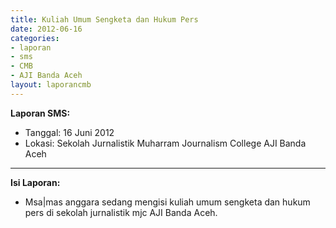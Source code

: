 ```yaml
---
title: Kuliah Umum Sengketa dan Hukum Pers
date: 2012-06-16
categories:
- laporan
- sms
- CMB
- AJI Banda Aceh
layout: laporancmb
---
```


**Laporan SMS:**
  * Tanggal: 16 Juni 2012
  * Lokasi: Sekolah Jurnalistik Muharram Journalism College AJI Banda Aceh

---

**Isi Laporan:**
* Msa|mas anggara sedang mengisi kuliah umum sengketa dan hukum pers di sekolah jurnalistik mjc AJI Banda Aceh.
